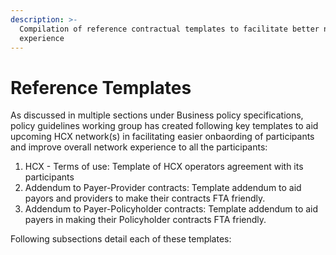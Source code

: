 ```yaml
---
description: >-
  Compilation of reference contractual templates to facilitate better network
  experience
---
```


# Reference Templates

As discussed in multiple sections under Business policy specifications, policy guidelines working group has created following key templates to aid upcoming HCX network(s) in facilitating easier onbaording of participants and improve overall network experience to all the participants:&#x20;

1. HCX - Terms of use: Template of HCX operators agreement with its participants&#x20;
2. Addendum to Payer-Provider contracts: Template addendum to aid payors and providers to make their contracts FTA friendly.
3. Addendum to Payer-Policyholder contracts: Template addendum to aid payers in making their Policyholder contracts FTA friendly.&#x20;

Following subsections detail each of these templates:&#x20;
